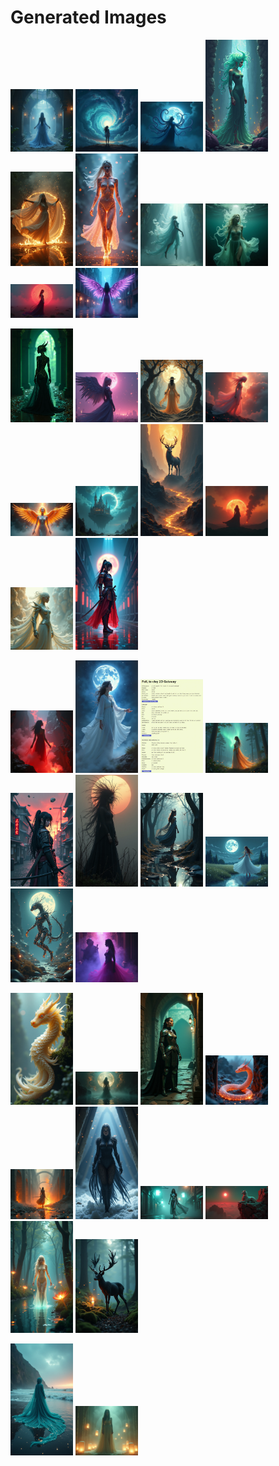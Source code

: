 # Generated Images



<img src="2025_07_16_01.png" width="100"/> <img src="2025_07_16_02.png" width="100"/> <img src="2025_07_16_03.png" width="100"/> <img src="2025_07_16_04.png" width="100"/> <img src="2025_07_16_05.png" width="100"/> <img src="2025_07_16_06.png" width="100"/> <img src="2025_07_16_07.png" width="100"/> <img src="2025_07_16_08.png" width="100"/> <img src="2025_07_16_09.png" width="100"/> <img src="2025_07_16_10.png" width="100"/>

<img src="2025_07_16_11.png" width="100"/> <img src="2025_07_16_12.png" width="100"/> <img src="2025_07_16_13.png" width="100"/> <img src="2025_07_16_14.png" width="100"/> <img src="2025_07_16_15.png" width="100"/> <img src="2025_07_16_16.png" width="100"/> <img src="2025_07_16_17.png" width="100"/> <img src="2025_07_16_18.png" width="100"/> <img src="2025_07_16_19.png" width="100"/> <img src="2025_07_16_20.png" width="100"/>

<img src="2025_07_16_21.png" width="100"/> <img src="2025_07_16_22.png" width="100"/> <img src="2025_07_16_23.png" width="100"/> <img src="2025_07_16_24.png" width="100"/> <img src="2025_07_16_25.png" width="100"/> <img src="2025_07_16_26.png" width="100"/> <img src="2025_07_16_27.png" width="100"/> <img src="2025_07_16_28.png" width="100"/> <img src="2025_07_16_29.png" width="100"/> <img src="2025_07_16_30.png" width="100"/>

<img src="2025_07_16_31.png" width="100"/> <img src="2025_07_16_32.png" width="100"/> <img src="2025_07_16_33.png" width="100"/> <img src="2025_07_16_34.png" width="100"/> <img src="2025_07_16_35.png" width="100"/> <img src="2025_07_16_36.png" width="100"/> <img src="2025_07_16_37.png" width="100"/> <img src="2025_07_16_38.png" width="100"/> <img src="2025_07_16_39.png" width="100"/> <img src="2025_07_16_40.png" width="100"/>

<img src="2025_07_16_41.png" width="100"/> <img src="2025_07_16_42.png" width="100"/>